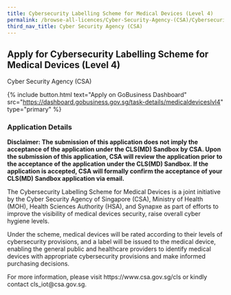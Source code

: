 ```yaml
---
title: Cybersecurity Labelling Scheme for Medical Devices (Level 4)
permalink: /browse-all-licences/Cyber-Security-Agency-(CSA)/Cybersecurity-Labelling-Scheme-for-Medical-Devices-(Level-4)
third_nav_title: Cyber Security Agency (CSA)
---
```


## Apply for Cybersecurity Labelling Scheme for Medical Devices (Level 4)

Cyber Security Agency (CSA)

{% include button.html text="Apply on GoBusiness Dashboard" src="https://dashboard.gobusiness.gov.sg/task-details/medicaldeviceslvl4" type="primary" %}

<H3>Application Details</H3>

<p><b>Disclaimer: The submission of this application does not imply the acceptance of the application under the CLS(MD) Sandbox by CSA. Upon the submission of this application, CSA will review the application prior to the acceptance of the application under the CLS(MD) Sandbox. If the application is accepted, CSA will formally confirm the acceptance of your CLS(MD) Sandbox application via email.</b></p><p>The Cybersecurity Labelling Scheme for Medical Devices is a joint initiative by the Cyber Security Agency of Singapore (CSA), Ministry of Health (MOH), Health Sciences Authority (HSA), and Synapxe as part of efforts to improve the visibility of medical devices security, raise overall cyber hygiene levels.</p><p>Under the scheme, medical devices will be rated according to their levels of cybersecurity provisions, and a label will be issued to the medical device, enabling the general public and healthcare providers to identify medical devices with appropriate cybersecurity provisions and make informed purchasing decisions.</p><p>For more information, please visit https://www.csa.gov.sg/cls or kindly contact cls_iot@csa.gov.sg.</p>

